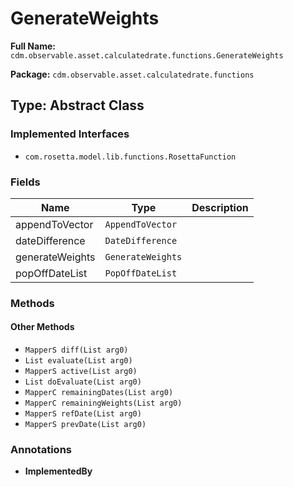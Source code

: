 # GenerateWeights

**Full Name:** `cdm.observable.asset.calculatedrate.functions.GenerateWeights`

**Package:** `cdm.observable.asset.calculatedrate.functions`

## Type: Abstract Class

### Implemented Interfaces

- `com.rosetta.model.lib.functions.RosettaFunction`

### Fields

| Name | Type | Description |
|------|------|-------------|
| appendToVector | `AppendToVector` |  |
| dateDifference | `DateDifference` |  |
| generateWeights | `GenerateWeights` |  |
| popOffDateList | `PopOffDateList` |  |

### Methods

#### Other Methods

- `MapperS diff(List arg0)`
- `List evaluate(List arg0)`
- `MapperS active(List arg0)`
- `List doEvaluate(List arg0)`
- `MapperC remainingDates(List arg0)`
- `MapperC remainingWeights(List arg0)`
- `MapperS refDate(List arg0)`
- `MapperS prevDate(List arg0)`

### Annotations

- **ImplementedBy**

